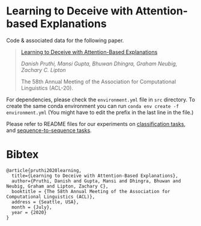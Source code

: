 # Learning to Deceive with Attention-based Explanations
Code & associated data for the following paper.

> [Learning to Deceive with Attention-Based Explanations](https://arxiv.org/pdf/1909.07913.pdf)
> 
> *Danish Pruthi, Mansi Gupta, Bhuwan Dhingra, Graham Neubig, Zachary C. Lipton*
> 
> The 58th Annual Meeting of the Association for Computational Linguistics (ACL-20).



For dependencies, please check the `environment.yml` file in `src` directory. To create the same conda environment you can run `conda env create -f environment.yml` (You might have to edit the prefix in the last line in the file.) 

Please refer to README files for our experiments on [classification tasks](src/classification_tasks/README.md), and [sequence-to-sequence tasks](src/seq2seq_tasks/README.md).  


# Bibtex

```
@article{pruthi2020learning,
  title={Learning to Deceive with Attention-Based Explanations},
  author={Pruthi, Danish and Gupta, Mansi and Dhingra, Bhuwan and Neubig, Graham and Lipton, Zachary C},
  booktitle = {The 58th Annual Meeting of the Association for Computational Linguistics (ACL)},
  address = {Seattle, USA},
  month = {July},
  year = {2020}
}
```
